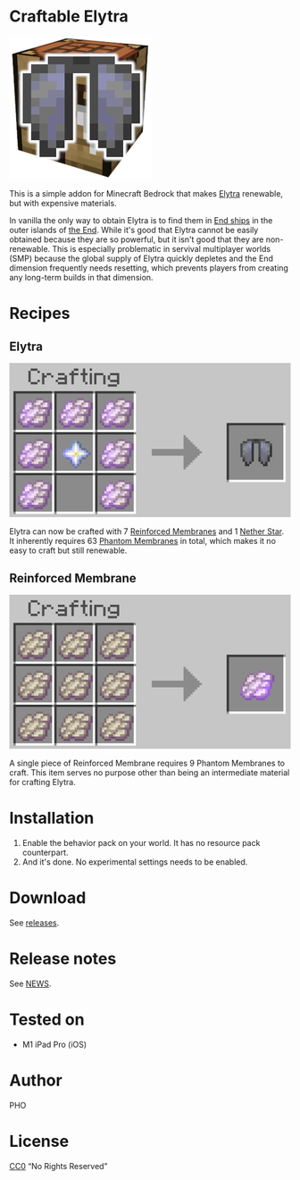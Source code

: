 # Craftable Elytra

![Craftable Elytra logo](src/craftable-elytra.png)

This is a simple addon for Minecraft Bedrock that makes
[Elytra](https://minecraft.wiki/w/Elytra) renewable, but with expensive
materials.

In vanilla the only way to obtain Elytra is to find them in [End
ships](https://minecraft.wiki/w/End_ship) in the outer islands of [the
End](https://minecraft.wiki/w/The_End). While it's good that Elytra cannot
be easily obtained because they are so powerful, but it isn't good that
they are non-renewable. This is especially problematic in servival
multiplayer worlds (SMP) because the global supply of Elytra quickly
depletes and the End dimension frequently needs resetting, which prevents
players from creating any long-term builds in that dimension.


# Recipes

## Elytra

![Crafting recipe for Elytra](doc/recipe-elytra.png)

Elytra can now be crafted with 7 [Reinforced
Membranes](#reinforced-membrane) and 1 [Nether
Star](https://minecraft.wiki/w/Nether_Star). It inherently requires 63
[Phantom Membranes](https://minecraft.wiki/w/Phantom_Membrane) in total,
which makes it no easy to craft but still renewable.

## Reinforced Membrane

![Crafting recipe for Reinforced Membrane](doc/recipe-reinforced-membrane.png)

A single piece of Reinforced Membrane requires 9 Phantom Membranes to
craft. This item serves no purpose other than being an intermediate
material for crafting Elytra.


# Installation

1. Enable the behavior pack on your world. It has no resource pack counterpart.
2. And it's done. No experimental settings needs to be enabled.


# Download

See [releases](https://github.com/depressed-pho/craftable-elytra/releases).


# Release notes

See [NEWS](NEWS.md).


# Tested on

* M1 iPad Pro (iOS)


# Author

PHO


# License

[CC0](https://creativecommons.org/share-your-work/public-domain/cc0/)
“No Rights Reserved”
